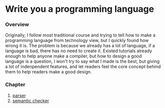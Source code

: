 # Write you a programming language

### Overview

Originally, I follow most traditional course and trying to tell how to make a programming language from technology view, but I quickly found how wrong it is. The problem is because we already has a lot of language, if a language is bad, there has no need to create it. Existed tutorials already enough to help anyone make a compiler, but how to design a good language is a question, I won't try to say what I made is the best, but giving a lot of indenpendent features, and let readers feel the core concept behind them to help readers make a good design.

### Chapter

1. [parser](ch1-parser.md)
2. [semantic checker](ch2-semantic-checker.md)
